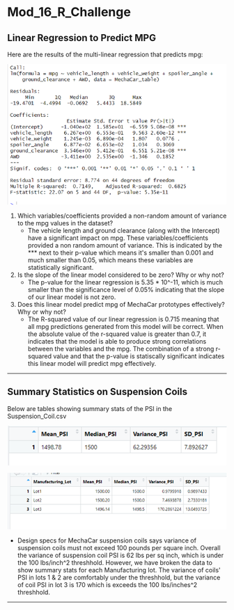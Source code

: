 # Mod_16_R_Challenge

## Linear Regression to Predict MPG
Here are the results of the multi-linear regression that predicts mpg:

![Deliverable_1_Linear_Reg.png](https://github.com/tylerwe19/Mod_16_R_Challenge/blob/main/Deliverable_1_Linear_Reg.PNG)


 1. Which variables/coefficients provided a non-random amount of variance to the mpg values in the dataset?
    * The vehicle length and ground clearance (along with the Intercept) have a significant impact on mpg. These variables/coefficients provided a non random amount of variance. This is indicated by the *** next to their p-value which means it's smaller than 0.001 and much smaller than 0.05, which means these variables are statistically significant. 
 2. Is the slope of the linear model considered to be zero? Why or why not?
    * The p-value for the linear regression is 5.35 * 10^-11, which is much smaller than the significance level of 0.05% indicating that the slope of our linear model is not zero.
 3. Does this linear model predict mpg of MechaCar prototypes effectively? Why or why not?
    * The R-squared value of our linear regression is 0.715 meaning that all mpg predictions generated from this model will be correct. When the absolute value of the r-squared value is greater than 0.7, it indicates that the model is able to produce strong correlations between the variables and the mpg. The combination of a strong r-squared value and that the p-value is statiscally significant indicates this linear model will predict mpg effectively.
 --- 
 
 ## Summary Statistics on Suspension Coils
 Below are tables showing summary stats of the PSI in the Suspension_Coil.csv

![Deliverable_2_total_summary.png](https://github.com/tylerwe19/Mod_16_R_Challenge/blob/main/Deliverable_2_total_summary.PNG)

![Deliverable_2_lot_summary.png](https://github.com/tylerwe19/Mod_16_R_Challenge/blob/main/Deliverable_2_lot_summary.PNG)

 * Design specs for MechaCar suspension coils says variance of suspension coils must not exceed 100 pounds per square inch. Overall the variance of suspension coil PSI is 62 lbs per sq inch, which is under the 100 lbs/inch^2 threshhold. However, we have broken the data to show summary stats for each Manufacturing lot. The variance of coils' PSI in lots 1 & 2 are comfortably under the threshhold, but the variance of coil PSI in lot 3 is 170 which is exceeds the 100 lbs/inches^2 threshhold. 
 --- 
 
 
